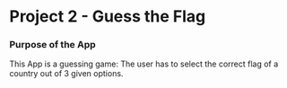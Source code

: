 # Project 2 - Guess the Flag

### Purpose of the App

This App is a guessing game: The user has to select the correct flag of a country out of 3 given options.

